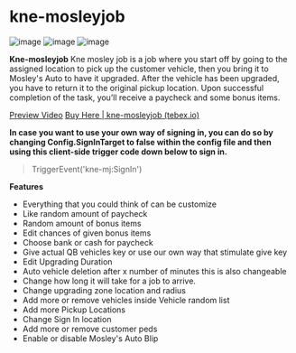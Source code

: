 # kne-mosleyjob

![image](https://github.com/rohKane/kne-mosleyjob/assets/47999933/dffbcd73-b155-42d0-a740-77e194bd133e)
![image](https://github.com/rohKane/kne-mosleyjob/assets/47999933/9f55f912-8251-4164-b986-55a68ca0882f)
![image](https://github.com/rohKane/kne-mosleyjob/assets/47999933/4a9ba81d-4ad8-4daf-a75c-9786dfbf41dc)

**Kne-mosleyjob**
Kne mosley job is a job where you start off by going to the assigned location to pick up the customer vehicle, then you bring it to Mosley's Auto to have it upgraded. After the vehicle has been upgraded, you have to return it to the original pickup location. Upon successful completion of the task, you’ll receive a paycheck and some bonus items.

[Preview Video](https://www.youtube.com/watch?v=oMC0PsR_MUA)
[Buy Here | kne-mosleyjob (tebex.io)](https://kane-shop.tebex.io/package/6185418)

**In case you want to use your own way of signing in, you can do so by changing Config.SignInTarget to false within the config file and then using this client-side trigger code down below to sign in.**
> TriggerEvent('kne-mj:SignIn')

**Features**

* Everything that you could think of can be customize
* Like random amount of paycheck
* Random amount of bonus items
* Edit chances of given bonus items
* Choose bank or cash for paycheck
* Give actual QB vehicles key or use our own way that stimulate give key 
* Edit Upgrading Duration
* Auto vehicle deletion after x number of minutes this is also changeable
* Change how long it will take for a job to arrive.
* Change upgrading zone location and radius
* Add more or remove vehicles inside Vehicle random list
* Add more Pickup Locations
* Change Sign In location
* Add more or remove customer peds
* Enable or disable Mosley's Auto Blip
